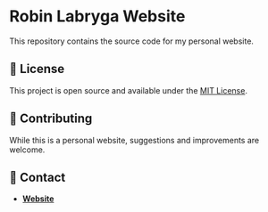 # Robin Labryga Website

This repository contains the source code for my personal website.

## 📝 License

This project is open source and available under the [MIT License](LICENSE.md).

## 🤝 Contributing

While this is a personal website, suggestions and improvements are welcome.

## 📧 Contact

- [**Website**](https://robinlabryga.github.io)
